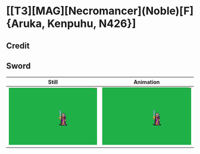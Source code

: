 # [\[T3\]\[MAG\]\[Necromancer\]\(Noble\)\[F\]{Aruka, Kenpuhu, N426}]

## Credit


	
## Sword

| Still | Animation |
| :---: | :-------: |
| ![Sword still](./Sword_000.png) | ![Sword animation](./Sword.gif) |
